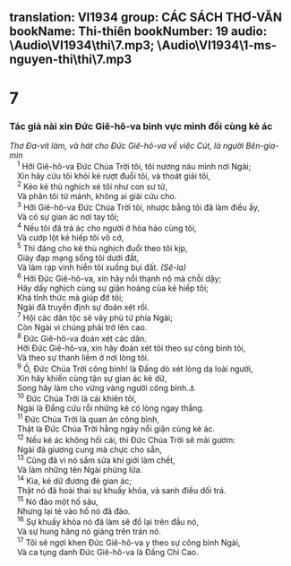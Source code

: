 translation: VI1934
group: CÁC SÁCH THƠ-VĂN
bookName: Thi-thiên 
bookNumber: 19
audio: \Audio\VI1934\thi\7.mp3; \Audio\VI1934\1-ms-nguyen-thi\thi\7.mp3
-------

<div class="title"><h1>7</h1><h3>Tác giả nài xin Đức Giê-hô-va binh vực mình đối cùng kẻ ác</h3><i>Thơ Đa-vít làm, và hát cho Đức Giê-hô-va về việc Cút, là người Bên-gia-min</i></div>
<span class="verse thi_7_1"> <sup>1</sup> Hỡi Giê-hô-va Đức Chúa Trời tôi, tôi nương náu mình nơi Ngài; <br/> Xin hãy cứu tôi khỏi kẻ rượt đuổi tôi, và thoát giải tôi, <br/></span>
<span class="verse thi_7_2"> <sup>2</sup> Kẻo kẻ thù nghịch xé tôi như con sư tử, <br/> Và phân tôi từ mảnh, không ai giải cứu cho. <br/></span>
<span class="verse thi_7_3"> <sup>3</sup> Hỡi Giê-hô-va Đức Chúa Trời tôi, nhược bằng tôi đã làm điều ấy, <br/> Và có sự gian ác nơi tay tôi; <br/></span>
<span class="verse thi_7_4"> <sup>4</sup> Nếu tôi đã trả ác cho người ở hòa hảo cùng tôi, <br/> Và cướp lột kẻ hiếp tôi vô cớ, <br/></span>
<span class="verse thi_7_5"> <sup>5</sup> Thì đáng cho kẻ thù nghịch đuổi theo tôi kịp, <br/> Giày đạp mạng sống tôi dưới đất, <br/> Và làm rạp vinh hiển tôi xuống bụi đất. <em>(Sê-la)</em><br/></span>
<span class="verse thi_7_6"> <sup>6</sup> Hỡi Đức Giê-hô-va, xin hãy nổi thạnh nộ mà chỗi dậy; <br/> Hãy dấy nghịch cùng sự giận hoảng của kẻ hiếp tôi; <br/> Khá tỉnh thức mà giúp đỡ tôi; <br/> Ngài đã truyền định sự đoán xét rồi. <br/></span>
<span class="verse thi_7_7"> <sup>7</sup> Hội các dân tộc sẽ vây phủ tứ phía Ngài; <br/> Còn Ngài vì chúng phải trở lên cao. <br/></span>
<span class="verse thi_7_8"> <sup>8</sup> Đức Giê-hô-va đoán xét các dân. <br/> Hỡi Đức Giê-hô-va, xin hãy đoán xét tôi theo sự công bình tôi, <br/> Và theo sự thanh liêm ở nơi lòng tôi. <br/></span>
<span class="verse thi_7_9"> <sup>9</sup> Ồ, Đức Chúa Trời công bình! là Đấng dò xét lòng dạ loài người, <br/> Xin hãy khiến cùng tận sự gian ác kẻ dữ, <br/> Song hãy làm cho vững vàng người công bình.<a data-toggle="tooltip" data-placement="bottom" title="Kh 2:23">⚓</a><br/></span>
<span class="verse thi_7_10"> <sup>10</sup> Đức Chúa Trời là cái khiên tôi, <br/> Ngài là Đấng cứu rỗi những kẻ có lòng ngay thẳng. <br/></span>
<span class="verse thi_7_11"> <sup>11</sup> Đức Chúa Trời là quan án công bình, <br/> Thật là Đức Chúa Trời hằng ngày nổi giận cùng kẻ ác. <br/></span>
<span class="verse thi_7_12"> <sup>12</sup> Nếu kẻ ác không hối cải, thì Đức Chúa Trời sẽ mài gươm: <br/> Ngài đã giương cung mà chực cho sẵn, <br/></span>
<span class="verse thi_7_13"> <sup>13</sup> Cũng đã vì nó sắm sửa khí giới làm chết, <br/> Và làm những tên Ngài phừng lửa. <br/></span>
<span class="verse thi_7_14"> <sup>14</sup> Kìa, kẻ dữ đương đẻ gian ác; <br/> Thật nó đã hoài thai sự khuấy khỏa, và sanh điều dối trá. <br/></span>
<span class="verse thi_7_15"> <sup>15</sup> Nó đào một hố sâu, <br/> Nhưng lại té vào hố nó đã đào. <br/></span>
<span class="verse thi_7_16"> <sup>16</sup> Sự khuấy khỏa nó đã làm sẽ đổ lại trên đầu nó, <br/> Và sự hung hăng nó giáng trên trán nó. <br/></span>
<span class="verse thi_7_17"> <sup>17</sup> Tôi sẽ ngợi khen Đức Giê-hô-va y theo sự công bình Ngài, <br/> Và ca tụng danh Đức Giê-hô-va là Đấng Chí Cao. <br/></span>
